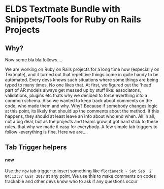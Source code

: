 # ELDS Textmate Bundle with Snippets/Tools for Ruby on Rails Projects

## Why?
Now some bla bla follows....

We are working on Ruby on Rails projects for a long time now (especially on Textmate), and it turned out that repetitive things come in quite handy to be automated.
Every devs knows such situations where some things are being typed to many times. No one likes that.
At first, we figured out the 'head' part of AR models always get messed up by stuff like: associatons, validations, plugins etc thats why we decided to force everthing into a common schema.
Also we wanted to keep track about comments on the code, who made them and why. Why? Because if somebody changes logic at this point, its likely that should up the comments about the method. If this happens, they should at least leave an info about who end when.
All in all, not a big deal, but as the projects and teams grow, it got hard stick to these rules. that why we made it easy for everybody. A few simple tab triggers to follow -everything is fine.
Here we are....

## Tab Trigger helpers

#### now
Use the `now` tab trigger to insert something like `florianeck - Sat Sep  2 04:13:57 CEST 2017` at any point. We use this to make comments on codes trackable and other devs know who to ask if any questions occur

